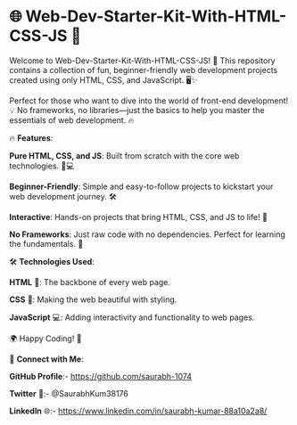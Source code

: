 # 🌐 Web-Dev-Starter-Kit-With-HTML-CSS-JS 🚀

Welcome to Web-Dev-Starter-Kit-With-HTML-CSS-JS! 🎉 This repository contains a collection of fun, beginner-friendly web development projects created using only HTML, CSS, and JavaScript. 🖥️✨  
  
Perfect for those who want to dive into the world of front-end development! 💡 No frameworks, no libraries—just the basics to help you master the essentials of web development. 🔥   
 
       
🔥 **Features**:       
               
**Pure HTML, CSS, and JS**: Built from scratch with the core web technologies. 🎨💻                   
                   
**Beginner-Friendly**: Simple and easy-to-follow projects to kickstart your web development journey. 🛠️                 
                
**Interactive**: Hands-on projects that bring HTML, CSS, and JS to life! 🚀           
         
**No Frameworks**: Just raw code with no dependencies. Perfect for learning the fundamentals. 📝     
  
🛠️ **Technologies Used**:    
   
**HTML** 📝: The backbone of every web page. 
 
**CSS** 🎨: Making the web beautiful with styling. 

**JavaScript** 💻: Adding interactivity and functionality to web pages.


🌍 Happy Coding! 🚀





🔗 **Connect with Me**:

**GitHub Profile**:- https://github.com/saurabh-1074

**Twitter** 🚀:- @SaurabhKum38176

**LinkedIn** 🌐:- https://www.linkedin.com/in/saurabh-kumar-88a10a2a8/

